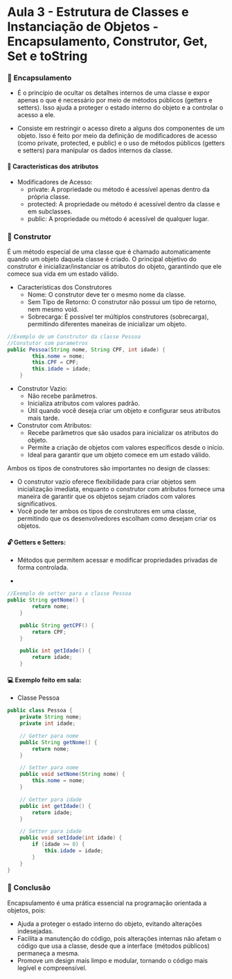 # Aula 3 - Estrutura de Classes e Instanciação de Objetos - Encapsulamento, Construtor, Get, Set e toString

### 💊 Encapsulamento

- É o princípio de ocultar os detalhes internos de uma classe e expor apenas o que é necessário por meio de métodos públicos (getters e setters).
Isso ajuda a proteger o estado interno do objeto e a controlar o acesso a ele.

- Consiste em restringir o acesso direto a alguns dos componentes de um objeto. Isso é feito por meio da definição de modificadores de acesso (como private, protected, e public) e o uso de métodos públicos (getters e setters) para manipular os dados internos da classe.

#### 🔏 Características dos atributos

- Modificadores de Acesso:
  - private: A propriedade ou método é acessível apenas dentro da própria classe.
  - protected: A propriedade ou método é acessível dentro da classe e em subclasses.
  - public: A propriedade ou método é acessível de qualquer lugar.
 
### 🔨 Construtor

É um método especial de uma classe que é chamado automaticamente quando um objeto daquela classe é criado. O principal objetivo do construtor é inicializar/instanciar os atributos do objeto, garantindo que ele comece sua vida em um estado válido.
- Características dos Construtores
  - Nome: O construtor deve ter o mesmo nome da classe.
  - Sem Tipo de Retorno: O construtor não possui um tipo de retorno, nem mesmo void.
  - Sobrecarga: É possível ter múltiplos construtores (sobrecarga), permitindo diferentes maneiras de inicializar um objeto.

```Java
//Exemplo de um Construtor da classe Pessoa
//Constutor com parametros
public Pessoa(String nome, String CPF, int idade) {
        this.nome = nome;
        this.CPF = CPF;
        this.idade = idade;
    }
```

- Construtor Vazio:
  - Não recebe parâmetros.
  - Inicializa atributos com valores padrão.
  - Útil quando você deseja criar um objeto e configurar seus atributos mais tarde.
- Construtor com Atributos:
  - Recebe parâmetros que são usados para inicializar os atributos do objeto.
  - Permite a criação de objetos com valores específicos desde o início.
  - Ideal para garantir que um objeto comece em um estado válido.
    
Ambos os tipos de construtores são importantes no design de classes:

- O construtor vazio oferece flexibilidade para criar objetos sem inicialização imediata, enquanto o construtor com atributos fornece uma maneira de garantir que os objetos sejam criados com valores significativos.
- Você pode ter ambos os tipos de construtores em uma classe, permitindo que os desenvolvedores escolham como desejam criar os objetos.
  
#### 🔓 Getters e Setters:

- Métodos que permitem acessar e modificar propriedades privadas de forma controlada.

- 
```Java
//Exemplo de setter para a classe Pessoa
public String getNome() {
        return nome;
    }

    public String getCPF() {
        return CPF;
    }

    public int getIdade() {
        return idade;
    }
```

#### 💻 Exemplo feito em sala:
- Classe Pessoa
```Java
public class Pessoa {
    private String nome;
    private int idade;

    // Getter para nome
    public String getNome() {
        return nome;
    }

    // Setter para nome
    public void setNome(String nome) {
        this.nome = nome;
    }

    // Getter para idade
    public int getIdade() {
        return idade;
    }

    // Setter para idade
    public void setIdade(int idade) {
        if (idade >= 0) {
            this.idade = idade;
        }
    }
}
```

### 📌 Conclusão

Encapsulamento é uma prática essencial na programação orientada a objetos, pois:

- Ajuda a proteger o estado interno do objeto, evitando alterações indesejadas.
- Facilita a manutenção do código, pois alterações internas não afetam o código que usa a classe, desde que a interface (métodos públicos) permaneça a mesma.
- Promove um design mais limpo e modular, tornando o código mais legível e compreensível.
